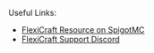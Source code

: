 Useful Links:

* [FlexiCraft Resource on SpigotMC](https://www.spigotmc.org/resources/flexicraft.111090/)
* [FlexiCraft Support Discord](https://discord.gg/gNXCTSq33U)